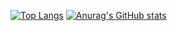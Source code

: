 [![Top Langs](https://github-readme-stats.vercel.app/api/top-langs/?username=mihaid-b&langs_count=3&layout&theme=buefy)](https://github.com/anuraghazra/github-readme-stats)
[![Anurag's GitHub stats](https://github-readme-stats.vercel.app/api?username=mihaid-b&count_private=true&show_icons=true&theme=buefy&include_all_commits=true)](https://github.com/anuraghazra/github-readme-stats)


